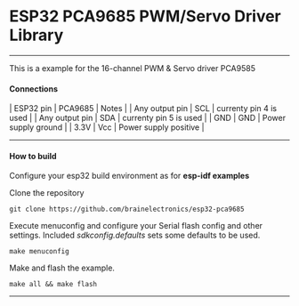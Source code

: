 # ESP32 PCA9685 PWM/Servo Driver Library

---

This is a example for the 16-channel PWM & Servo driver PCA9585

#### Connections
| ESP32 pin | PCA9685 | Notes |
| Any output pin | SCL | currenty pin 4 is used |
| Any output pin | SDA | currenty pin 5 is used |
| GND | GND  | Power supply ground |
| 3.3V | Vcc  | Power supply positive |

---

#### How to build

Configure your esp32 build environment as for **esp-idf examples**

Clone the repository

`git clone https://github.com/brainelectronics/esp32-pca9685`

Execute menuconfig and configure your Serial flash config and other settings. Included *sdkconfig.defaults* sets some defaults to be used.

`make menuconfig`

Make and flash the example.

`make all && make flash`

---
